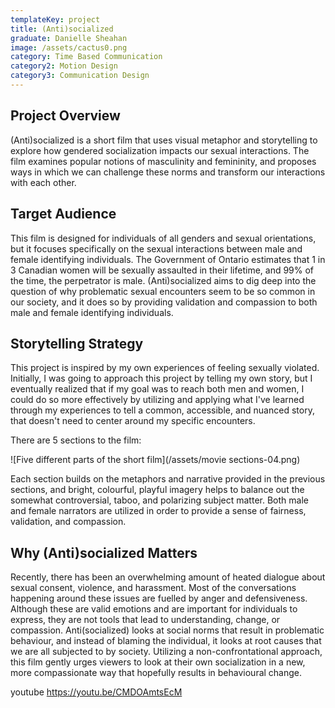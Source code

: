 ```yaml
---
templateKey: project
title: (Anti)socialized
graduate: Danielle Sheahan
image: /assets/cactus0.png
category: Time Based Communication
category2: Motion Design
category3: Communication Design
---
```

## Project Overview

(Anti)socialized is a short film that uses visual metaphor and storytelling to explore how gendered socialization impacts our sexual interactions. The film examines popular notions of masculinity and femininity, and proposes ways in which we can challenge these norms and transform our interactions with each other.

## Target Audience

This film is designed for individuals of all genders and sexual orientations, but it focuses specifically on the sexual interactions between male and female identifying individuals. The Government of Ontario estimates that 1 in 3 Canadian women will be sexually assaulted in their lifetime, and 99% of the time, the perpetrator is male. (Anti)socialized aims to dig deep into the question of why problematic sexual encounters seem to be so common in our society, and it does so by providing validation and compassion to both male and female identifying individuals.

## Storytelling Strategy

This project is inspired by my own experiences of feeling sexually violated. Initially, I was going to approach this project by telling my own story, but I eventually realized that if my goal was to reach both men and women, I could do so more effectively by utilizing and applying what I've learned through my experiences to tell a common, accessible, and nuanced story, that doesn't need to center around my specific encounters.

There are 5 sections to the film:

![Five different parts of the short film](/assets/movie sections-04.png)

Each section builds on the metaphors and narrative provided in the previous sections, and bright, colourful, playful imagery helps to balance out the somewhat controversial, taboo, and polarizing subject matter. Both male and female narrators are utilized in order to provide a sense of fairness, validation, and compassion.

## Why (Anti)socialized Matters

Recently, there has been an overwhelming amount of heated dialogue about sexual consent, violence, and harassment. Most of the conversations happening around these issues are fuelled by anger and defensiveness. Although these are valid emotions and are important for individuals to express, they are not tools that lead to understanding, change, or compassion. Anti(socialized) looks at social norms that result in problematic behaviour, and instead of blaming the individual, it looks at root causes that we are all subjected to by society. Utilizing a non-confrontational approach, this film gently urges viewers to look at their own socialization in a new, more compassionate way that hopefully results in behavioural change.

youtube https://youtu.be/CMDOAmtsEcM
